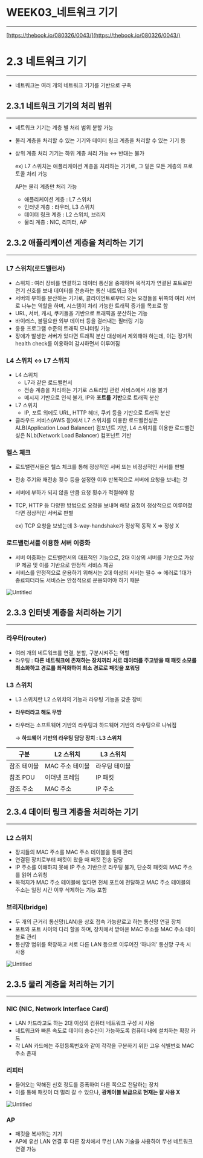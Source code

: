 # WEEK03_네트워크 기기

---

[https://thebook.io/080326/0043/](https://thebook.io/080326/0043/)

# 2.3 네트워크 기기

---

- 네트워크는 여러 개의 네트워크 기기를 기반으로 구축

## 2.3.1 네트워크 기기의 처리 범위

---

- 네트워크 기기는 계층 별 처리 범위 분할 가능
- 물리 계층을 처리할 수 있는 기기와 데이터 링크 계층을 처리할 수 있는 기기 등
- 상위 계층 처리 기기는 하위 계층 처리 가능 ↔ 반대는 불가
    
    ex) L7 스위치는 애플리케이션 계층을 처리하는 기기로, 그 밑은 모든 계층의 프로토콜 처리 가능
    
    AP는 물리 계층만 처리 가능
    
    - 애플리케이션 계층 : L7 스위치
    - 인터넷 계층 : 라우터, L3 스위치
    - 데이터 링크 계층 : L2 스위치, 브리지
    - 물리 계층 : NIC, 리피터, AP

## 2.3.2 애플리케이션 계층을 처리하는 기기

---

### L7 스위치(로드밸런서)

- 스위치 : 여러 장비를 연결하고 데이터 통신을 중재하며 목적지가 연결된 포트로만 전기 신호를 보내 데이터를 전송하는 통신 네트워크 장비
- 서버의 부하를 분산하는 기기로, 클라이언트로부터 오는 요청들을 뒤쪽의 여러 서버로 나누는 역할을 하며, 시스템이 처리 가능한 트래픽 증가를 목표로 함
- URL, 서버, 캐시, 쿠키들을 기반으로 트래픽을 분산하는 기능
- 바이러스, 불필요한 외부 데이터 등을 걸러내는 필터링 기능
- 응용 프로그램 수준의 트래픽 모니터링 가능
- 장애가 발생한 서버가 있다면 트래픽 분산 대상에서 제외해야 하는데, 이는 정기적 health check를 이용하여 감시하면서 이루어짐

### L4 스위치 ↔ L7 스위치

- L4 스위치
    - L7과 같은 로드밸런서
    - 전송 계층을 처리하는 기기로 스트리밍 관련 서비스에서 사용 불가
    - 메시지 기반으로 인식 불가, IP와 **포트를 기반**으로 트래픽 분산
- L7 스위치
    - IP, 포트 외에도 URL, HTTP 헤더, 쿠키 등을 기반으로 트래픽 분산
- 클라우드 서비스(AWS 등)에서 L7 스위치를 이용한 로드밸런싱은 ALB(Application Load Balancer)  컴포넌트 기반, L4 스위치를 이용한 로드밸런싱은 NLb(Network Load Balancer) 컴포넌트 기반

### 헬스 체크

- 로드밸런서들은 헬스 체크를 통해 정상적인 서버 또는 비정상적인 서버를 판별
- 전송 주기와 재전송 횟수 등을 설정한 이후 반복적으로 서버에 요청을 보내는 것
- 서버에 부하가 되지 않을 만큼 요청 횟수가 적절해야 함
- TCP, HTTP 등 다양한 방법으로 요청을 보내며 해당 요청이 정상적으로 이루어졌다면 정상적인 서버로 판별
    
    ex) TCP 요청을 보냈는데 3-way-handshake가 정상적 동작 X ⇒ 정상 X
    

### 로드밸런서를 이용한 서버 이중화

- 서버 이중화는 로드밸런서의 대표적인 기능으로, 2대 이상의 서버를 기반으로 가상 IP 제공 및 이를 기반으로 안정적 서비스  제공
- 서비스를 안정적으로 운용하기 위해서는 2대 이상의 서버는 필수 ⇒ 에러로 1대가 종료되더라도 서비스는 안정적으로 운용되어야 하기 때문

![Untitled](WEEK03_%E1%84%82%E1%85%A6%E1%84%90%E1%85%B3%E1%84%8B%E1%85%AF%E1%84%8F%E1%85%B3%20%E1%84%80%E1%85%B5%E1%84%80%E1%85%B5%20604277074322401485f0959247f47577/Untitled.png)

## 2.3.3 인터넷 계층을 처리하는 기기

---

### 라우터(router)

- 여러 개의 네트워크를 연결, 분할, 구분시켜주는 역할
- 라우팅 : **다른 네트워크에 존재하는 장치끼리 서로 데이터를 주고받을 때 패킷 소모를 최소화하고 경로를 최적화하여 최소 경로로 패킷을 포워딩**

### L3 스위치

- L3 스위치란 L2 스위치의 기능과 라우팅 기능을 갖춘 장비
- **라우터라고 해도 무방**
- 라우터는 소프트웨어 기반의 라우팅과 하드웨어 기반의 라우팅으로 나눠짐
    
    → **하드웨어 기반의 라우팅 담당 장치 : L3 스위치**
    

| 구분 | L2 스위치 | L3 스위치 |
| --- | --- | --- |
| 참조 테이블 | MAC 주소 테이블 | 라우팅 테이블 |
| 참조 PDU | 이더넷 프레임 | IP 패킷 |
| 참조 주소 | MAC 주소 | IP 주소 |

## 2.3.4 데이터 링크 계층을 처리하는 기기

---

### L2 스위치

- 장치들의 MAC 주소를 MAC 주소 테이블을 통해 관리
- 연결된 장치로부터 패킷이 왔을 때 패킷 전송 담당
- IP 주소를 이해하지 못해 IP 주소 기반으로 라우팅 불가, 단순히 패킷의 MAC 주소를 읽어 스위칭
- 목적지가 MAC 주소 테이블에 없다면 전체 포트에 전달하고 MAC 주소 테이블의 주소는 일정 시간 이후 삭제하는 기능 포함

### 브리지(bridge)

- 두 개의 근거리 통신망(LAN)을 상호 접속 가능핟로고 하는 통신망 연결 장치
- 포트와 포트 사이의 다리 할을 하며, 장치에서 받아온 MAC 주소를 MAC 주소 테이블로 관리
- 통신망 범위를 확장하고 서로 다른 LAN 등으로 이루어진 ‘하나의’ 통신망 구축 시 사용

![Untitled](WEEK03_%E1%84%82%E1%85%A6%E1%84%90%E1%85%B3%E1%84%8B%E1%85%AF%E1%84%8F%E1%85%B3%20%E1%84%80%E1%85%B5%E1%84%80%E1%85%B5%20604277074322401485f0959247f47577/Untitled%201.png)

## 2.3.5 물리 계층을 처리하는 기기

---

### NIC (NIC, Network Interface Card)

- LAN 카드라고도 하는 2대 이상의 컴퓨터 네트워크 구성 시 사용
- 네트워크와 빠른 속도로 데이터 송수신이 가능하도록 컴퓨터 내에 설치하는 확장 카드
- 각 LAN 카드에는 주민등록번호와 같이 각각을 구분하기 위한 고유 식별번호 MAC 주소 존재

### 리피터

- 들어오는 약해진 신호 정도를 증폭하여 다른 쪽으로 전달하는 장치
- 이를 통해 패킷이 더 멀리 갈 수 있으나, **광케이블 보급으로 현재는 잘 사용 X**

![Untitled](WEEK03_%E1%84%82%E1%85%A6%E1%84%90%E1%85%B3%E1%84%8B%E1%85%AF%E1%84%8F%E1%85%B3%20%E1%84%80%E1%85%B5%E1%84%80%E1%85%B5%20604277074322401485f0959247f47577/Untitled%202.png)

### AP

- 패킷을 복사하는 기기
- AP에 유선 LAN 연결 후 다른 장치에서 무선 LAN 기술을 사용하여 무선 네트워크 연결 가능